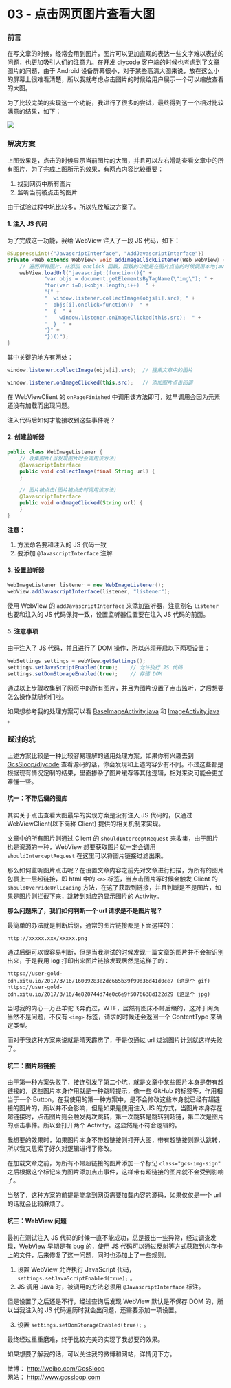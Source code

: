 # 03 - 点击网页图片查看大图

### 前言

在写文章的时候，经常会用到图片，图片可以更加直观的表达一些文字难以表述的问题，也更加吸引人们的注意力。在开发 diycode 客户端的时候也考虑到了文章图片的问题，由于 Android 设备屏幕很小，对于某些高清大图来说，放在这么小的屏幕上很难看清楚，所以我就考虑点击图片的时候给用户展示一个可以缩放查看的大图。

为了比较完美的实现这一个功能，我进行了很多的尝试，最终得到了一个相对比较满意的结果，如下：

![](https://ww1.sinaimg.cn/large/006tNbRwly1fdqzpg6zdgg308c0ethdu.gif)

### 解决方案

上图效果是，点击的时候显示当前图片的大图，并且可以左右滑动查看文章中的所有图片，为了完成上图所示的效果，有两点内容比较重要：

1. 找到网页中所有图片
2. 监听当前被点击的图片

由于试验过程中坑比较多，所以先放解决方案了。

#### 1. 注入 JS 代码

为了完成这一功能，我给 WebView 注入了一段 JS 代码，如下：

```java
@SuppressLint({"JavascriptInterface", "AddJavascriptInterface"})
private <Web extends WebView> void addImageClickListener(Web webView) {
    // 遍历所有图片，并添加 onclick 函数，函数的功能是在图片点击的时候调用本地java接口并传递url过去
    webView.loadUrl("javascript:(function(){" +
            "var objs = document.getElementsByTagName(\"img\"); " +
            "for(var i=0;i<objs.length;i++)  " +
            "{" +
            "  window.listener.collectImage(objs[i].src); " +
            "  objs[i].onclick=function()  " +
            "  {  " +
            "    window.listener.onImageClicked(this.src);  " +
            "  }  " +
            "}" +
            "})()");
}
```

其中关键的地方有两处：

```java
window.listener.collectImage(objs[i].src);	// 搜集文章中的图片

window.listener.onImageClicked(this.src);	// 添加图片点击回调
```

在 WebViewClient 的 `onPageFinished` 中调用该方法即可，过早调用会因为元素还没有加载而出现问题。

注入代码后如何才能接收到这些事件呢？

#### 2. 创建监听器

```java
public class WebImageListener {
    // 收集图片(当发现图片时会调用该方法)
    @JavascriptInterface
    public void collectImage(final String url) {
    }

    // 图片被点击(图片被点击时调用该方法)
    @JavascriptInterface
    public void onImageClicked(String url) {
    }
}
```

**注意：**

1. 方法命名要和注入的 JS 代码一致
2. 要添加 `@JavascriptInterface` 注解

#### 3. 设置监听器

```java
WebImageListener listener = new WebImageListener();
webView.addJavascriptInterface(listener, "listener");
```

使用 WebView 的 `addJavascriptInterface` 来添加监听器，注意别名 `listener` 也要和注入的 JS 代码保持一致，设置监听器位置要在注入 JS 代码的前面。

#### 5. 注意事项

由于注入了 JS 代码，并且进行了 DOM 操作，所以必须开启以下两项设置：

```java
WebSettings settings = webView.getSettings();
settings.setJavaScriptEnabled(true);	// 允许执行 JS 代码
settings.setDomStorageEnabled(true);	// 存储 DOM
```

通过以上步骤收集到了网页中的所有图片，并且为图片设置了点击监听，之后想要怎么操作就随你们啦。

如果想参考我的处理方案可以看 [BaseImageActivity.java](https://github.com/GcsSloop/diycode/blob/master/diycode-app/src/main/java/com/gcssloop/diycode/base/app/BaseImageActivity.java) 和 [ImageActivity.java](https://github.com/GcsSloop/diycode/blob/master/diycode-app/src/main/java/com/gcssloop/diycode/activity/ImageActivity.java) 。

### 踩过的坑

上述方案比较是一种比较容易理解的通用处理方案，如果你有兴趣去到 [GcsSloop/diycode](https://github.com/GcsSloop/diycode) 查看源码的话，你会发现和上述内容少有不同。不过这些都是根据现有情况定制的结果，里面掺杂了图片缓存等其他逻辑，相对来说可能会更加难懂一些。

#### 坑一：不带后缀的图库

其实关于点击查看大图最早的实现方案是没有注入 JS 代码的，仅通过 WebViewClient(以下简称 Client) 提供的相关机制来实现。

文章中的所有图片则通过 Client 的 `shouldInterceptRequest` 来收集，由于图片也是资源的一种，WebView 想要获取图片就一定会调用 `shouldInterceptRequest` 在这里可以将图片链接过滤出来。

那么如何监听图片点击呢？在设置文章内容之前先对文章进行扫描，为所有的图片包裹上一层超链接，即 html 中的 `<a>`  标签，当点击图片等时候会触发 Client 的 `shouldOverrideUrlLoading` 方法，在这了获取到链接，并且判断是不是图片，如果是图片则拦截下来，跳转到对应的显示图片的 Activity。

**那么问题来了，我们如何判断一个 url 请求是不是图片呢？**

最简单的办法就是判断后缀，通常的图片链接都是下面这样的：

```
http://xxxxx.xxx/xxxxx.png
```

通过后缀可以很容易判断，但是当我测试的时候发现一篇文章的图片并不会被识别出来，于是我用 log 打印出来图片链接发现居然是这样子的：

```
https://user-gold-cdn.xitu.io/2017/3/16/16009283e2dc665b39f99d36d41d0ce7 (这是个 gif)
https://user-gold-cdn.xitu.io/2017/3/16/4e820744d74e0c6e9f5076638d122d29 (这是个 jpg)
```

当时我的内心一万匹羊驼飞奔而过，WTF，居然有图床不带后缀的，这对于网页当然不是问题，不仅有 `<img>` 标签，请求的时候还会返回一个 ContentType 来确定类型。

而对于我这种方案来说就是晴天霹雳了，于是仅通过 url 过滤图片计划就这样失败了。

#### 坑二：图片超链接

由于第一种方案失败了，接连引发了第二个坑，就是文章中某些图片本身是带有超链接的，这些图片本身作用就是一种跳转提示，像一些 GitHub 的标签等，作用相当于一个 Button，在我使用的第一种方案中，是不会修改这些本身就已经有超链接的图片的，所以并不会影响，但是如果是使用注入 JS 的方式，当图片本身存在超链接时，点击图片则会触发两次跳转，第一次跳转是跳转到超链，第二次是图片的点击事件。所以会打开两个 Activity。这显然是不符合逻辑的。

我想要的效果时，如果图片本身不带超链接则打开大图，带有超链接则默认跳转，所以我又思索了好久对逻辑进行了修改。

在加载文章之前，为所有不带超链接的图片添加一个标记 `class="gcs-img-sign"` 之后根据这个标记来为图片添加点击事件，这样带有超链接的图片就不会受到影响了。

当然了，这种方案的前提是能拿到网页需要加载内容的源码，如果仅仅是一个 url 的话就会比较麻烦了。

#### 坑三：WebView 问题

最初在测试注入 JS 代码的时候一直不能成功，总是报出一些异常，经过调查发现，WebView 早期是有 bug 的，使用 JS 代码可以通过反射等方式获取到内存卡上的文件，后来修复了这一问题，同时也添加上了一些规则。

1. 设置 WebView 允许执行 JavaScript 代码，`settings.setJavaScriptEnabled(true);` 。
2. JS 调用 Java 时，被调用的方法必须用 `@JavascriptInterface` 标注。

但是设置了之后还是不行，经过查询后发现 WebView 默认是不保存 DOM 的，所以当我注入的 JS 代码遍历时就会出问题，还需要添加一项设置。

3. 设置 `settings.setDomStorageEnabled(true);` 。

最终经过重重磨难，终于比较完美的实现了我想要的效果。



如果想要了解我的话，可以关注我的微博和网站，详情见下方。

微博： http://weibo.com/GcsSloop  
网站： http://www.gcssloop.com